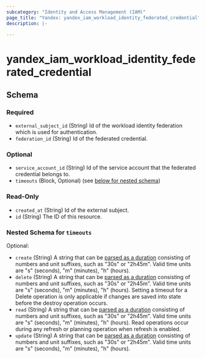 ```yaml
---
subcategory: "Identity and Access Management (IAM)"
page_title: "Yandex: yandex_iam_workload_identity_federated_credential"
description: |-
  
---
```


# yandex_iam_workload_identity_federated_credential

<!-- schema generated by tfplugindocs -->
## Schema

### Required

- `external_subject_id` (String) Id of the workload identity federation which is used for authentication.
- `federation_id` (String) Id of the federated credential.

### Optional

- `service_account_id` (String) Id of the service account that the federated credential belongs to.
- `timeouts` (Block, Optional) (see [below for nested schema](#nestedblock--timeouts))

### Read-Only

- `created_at` (String) Id of the external subject.
- `id` (String) The ID of this resource.

<a id="nestedblock--timeouts"></a>
### Nested Schema for `timeouts`

Optional:

- `create` (String) A string that can be [parsed as a duration](https://pkg.go.dev/time#ParseDuration) consisting of numbers and unit suffixes, such as "30s" or "2h45m". Valid time units are "s" (seconds), "m" (minutes), "h" (hours).
- `delete` (String) A string that can be [parsed as a duration](https://pkg.go.dev/time#ParseDuration) consisting of numbers and unit suffixes, such as "30s" or "2h45m". Valid time units are "s" (seconds), "m" (minutes), "h" (hours). Setting a timeout for a Delete operation is only applicable if changes are saved into state before the destroy operation occurs.
- `read` (String) A string that can be [parsed as a duration](https://pkg.go.dev/time#ParseDuration) consisting of numbers and unit suffixes, such as "30s" or "2h45m". Valid time units are "s" (seconds), "m" (minutes), "h" (hours). Read operations occur during any refresh or planning operation when refresh is enabled.
- `update` (String) A string that can be [parsed as a duration](https://pkg.go.dev/time#ParseDuration) consisting of numbers and unit suffixes, such as "30s" or "2h45m". Valid time units are "s" (seconds), "m" (minutes), "h" (hours).